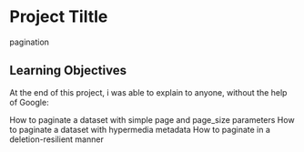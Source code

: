 # Project Tiltle 
pagination

## Learning Objectives
At the end of this project, i was able to explain to anyone, without the help of Google:

How to paginate a dataset with simple page and page_size parameters
How to paginate a dataset with hypermedia metadata
How to paginate in a deletion-resilient manner
